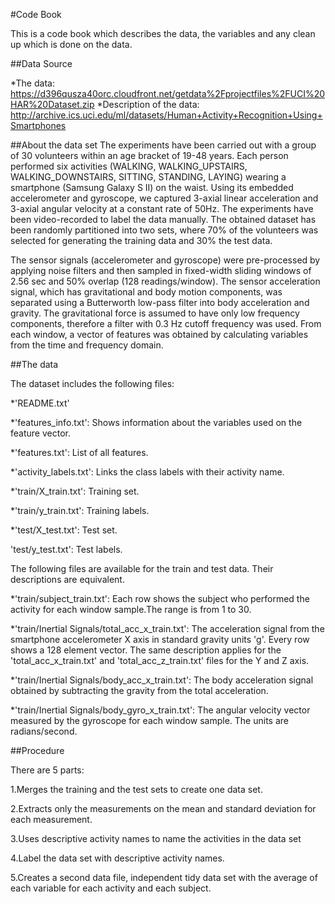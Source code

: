 #Code Book

This is a code book which describes the data, the variables and any clean up which is done on the data.

##Data Source

*The data: https://d396qusza40orc.cloudfront.net/getdata%2Fprojectfiles%2FUCI%20HAR%20Dataset.zip
*Description of the data: http://archive.ics.uci.edu/ml/datasets/Human+Activity+Recognition+Using+Smartphones

##About the data set
The experiments have been carried out with a group of 30 volunteers within an age bracket of 19-48 years. Each person performed six activities (WALKING, WALKING_UPSTAIRS, WALKING_DOWNSTAIRS, SITTING, STANDING, LAYING) wearing a smartphone (Samsung Galaxy S II) on the waist. Using its embedded accelerometer and gyroscope, we captured 3-axial linear acceleration and 3-axial angular velocity at a constant rate of 50Hz. The experiments have been video-recorded to label the data manually. The obtained dataset has been randomly partitioned into two sets, where 70% of the volunteers was selected for generating the training data and 30% the test data.

The sensor signals (accelerometer and gyroscope) were pre-processed by applying noise filters and then sampled in fixed-width sliding windows of 2.56 sec and 50% overlap (128 readings/window). The sensor acceleration signal, which has gravitational and body motion components, was separated using a Butterworth low-pass filter into body acceleration and gravity. The gravitational force is assumed to have only low frequency components, therefore a filter with 0.3 Hz cutoff frequency was used. From each window, a vector of features was obtained by calculating variables from the time and frequency domain.

##The data

The dataset includes the following files:

*'README.txt'

*'features_info.txt': Shows information about the variables used on the feature vector.

*'features.txt': List of all features.

*'activity_labels.txt': Links the class labels with their activity name.

*'train/X_train.txt': Training set.

*'train/y_train.txt': Training labels.

*'test/X_test.txt': Test set.

'test/y_test.txt': Test labels.

The following files are available for the train and test data. Their descriptions are equivalent.

*'train/subject_train.txt': Each row shows the subject who performed the activity for each window sample.The range is from 1 to 30.

*'train/Inertial Signals/total_acc_x_train.txt': The acceleration signal from the smartphone accelerometer X axis in standard gravity units 'g'. Every row shows a 128 element vector. The same description applies for the 'total_acc_x_train.txt' and 'total_acc_z_train.txt' files for the Y and Z axis.

*'train/Inertial Signals/body_acc_x_train.txt': The body acceleration signal obtained by subtracting the gravity from the total acceleration.

*'train/Inertial Signals/body_gyro_x_train.txt': The angular velocity vector measured by the gyroscope for each window sample. The units are radians/second.

##Procedure

There are 5 parts:

1.Merges the training and the test sets to create one data set.

2.Extracts only the measurements on the mean and standard deviation for each measurement.

3.Uses descriptive activity names to name the activities in the data set

4.Label the data set with descriptive activity names.

5.Creates a second data file, independent tidy data set with the average of each variable for each activity and each subject.













